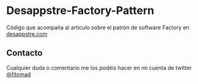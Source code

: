 # Desappstre-Factory-Pattern

Código que acompaña al artículo sobre el patrón de software Factory en [desappstre.com](http://desappstre.com)

## Contacto

Cualquier duda o comentario me los podéis hacer en mi cuenta de twitter [@fitomad](https://twitter.com/fitomad)
